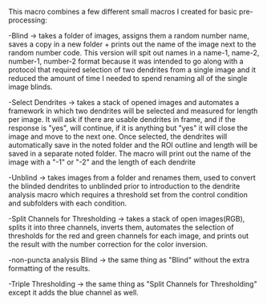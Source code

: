 This macro combines a few different small macros I created for basic pre-processing:

-Blind -> takes a folder of images, assigns them a random number name, saves a copy in a new folder + prints out the name of the image next to the random number code. This version will spit out names in a name-1, name-2, number-1, number-2 format because it was intended to go along with a protocol that required selection of two dendrites from a single image and it reduced the amount of time I needed to spend renaming all of the single image blinds.

-Select Dendrites -> takes a stack of opened images and automates a framework in which two dendrites will be selected and measured for length per image. It will ask if there are usable dendrites in frame, and if the response is "yes", will continue, if it is anything but "yes" it will close the image and move to the next one. Once selected, the dendrites will automatically save in the noted folder and the ROI outline and length will be saved in a separate noted folder. The macro will print out the name of the image with a "-1" or "-2" and the length of each dendrite

-Unblind -> takes images from a folder and renames them, used to convert the blinded dendrites to unblinded prior to introduction to the dendrite analysis macro which requires a threshold set from the control condition and subfolders with each condition.

-Split Channels for Thresholding -> takes a stack of open images(RGB), splits it into three channels, inverts them, automates the selection of thresholds for the red and green channels for each image, and prints out the result with the number correction for the color inversion.

-non-puncta analysis Blind -> the same thing as "Blind" without the extra formatting of the results. 

-Triple Thresholding -> the same thing as "Split Channels for Thresholding" except it adds the blue channel as well.
